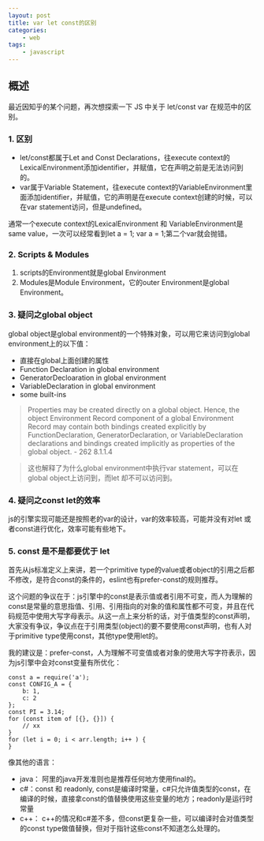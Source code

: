 ```yaml
---
layout: post
title: var let const的区别
categories:
    - web
tags:
    - javascript
---
```

## 概述
最近因知乎的某个问题，再次想探索一下 JS 中关于 let/const var 在规范中的区别。

### 1. 区别

- let/const都属于Let and Const Declarations，往execute context的LexicalEnvironment添加identifier，并赋值，它在声明之前是无法访问到的。
- var属于Variable Statement，往execute context的VariableEnvironment里面添加identifier，并赋值，它的声明是在execute context创建的时候，可以在var statement访问，但是undefined。

通常一个execute context的LexicalEnvironment 和 VariableEnvironment是same value，一次可以经常看到let a = 1; var a = 1;第二个var就会抛错。

<!-- more -->

### 2. Scripts & Modules

1. scripts的Environment就是global Environment
2. Modules是Module Environment，它的outer Environment是global Environment。

### 3. 疑问之global object

global object是global environment的一个特殊对象，可以用它来访问到global environment上的以下值：
- 直接在global上面创建的属性
- Function Declaration in global environment
- GeneratorDecloaration in global environment
- VariableDeclaration in global environment
- some built-ins

> Properties may be created directly on a global object. Hence, the object Environment Record component of a global Environment Record may contain both bindings created explicitly by FunctionDeclaration, GeneratorDeclaration, or VariableDeclaration declarations and bindings created implicitly as properties of the global object.  - 262 8.1.1.4

> 这也解释了为什么global environment中执行var statement，可以在global object上访问到，而let 却不可以访问到。

### 4. 疑问之const let的效率

js的引擎实现可能还是按照老的var的设计，var的效率较高，可能并没有对let 或者const进行优化，效率可能有些地下。

### 5. const 是不是都要优于 let

首先从js标准定义上来讲，若一个primitive type的value或者object的引用之后都不修改，是符合const的条件的，eslint也有prefer-const的规则推荐。

这个问题的争议在于：js引擎中的const是表示值或者引用不可变，而人为理解的const是常量的意思指值、引用、引用指向的对象的值和属性都不可变，并且在代码规范中使用大写字母表示。从这一点上来分析的话，对于值类型的const声明，大家没有争议，争议点在于引用类型(object)的要不要使用const声明，也有人对于primitive type使用const，其他type使用let的。

我的建议是：prefer-const，人为理解不可变值或者对象的使用大写字符表示，因为js引擎中会对const变量有所优化：

    const a = require('a');
    const CONFIG_A = {
        b: 1,
        c: 2
    };
    const PI = 3.14;
    for (const item of [{}, {}]) {
        // xx
    }
    for (let i = 0; i < arr.length; i++ ) {
    }

像其他的语言：

- java： 阿里的java开发准则也是推荐任何地方使用final的。
- c#：const 和 readonly, const是编译时常量，c#只允许值类型的const，在编译的时候，直接拿const的值替换使用这些变量的地方；readonly是运行时常量
- c++： c++的情况和c#差不多，但const更复杂一些，可以编译时会对值类型的const type做值替换，但对于指针这些const不知道怎么处理的。

